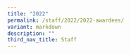 ```yaml
---
title: "2022"
permalink: /staff/2022/2022-awardees/
variant: markdown
description: ""
third_nav_title: Staff
---
```

